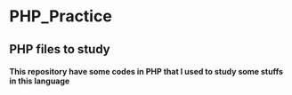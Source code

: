 # PHP_Practice

<h2>PHP files to study</h2>

<h4>This repository have some codes in PHP that I used to study some stuffs in this language</h4>

